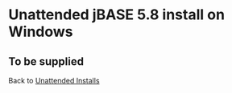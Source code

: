 # Unattended jBASE 5.8 install on Windows

<PageHeader />

## To be supplied

Back to [Unattended Installs](./../README.md)

<PageFooter />

